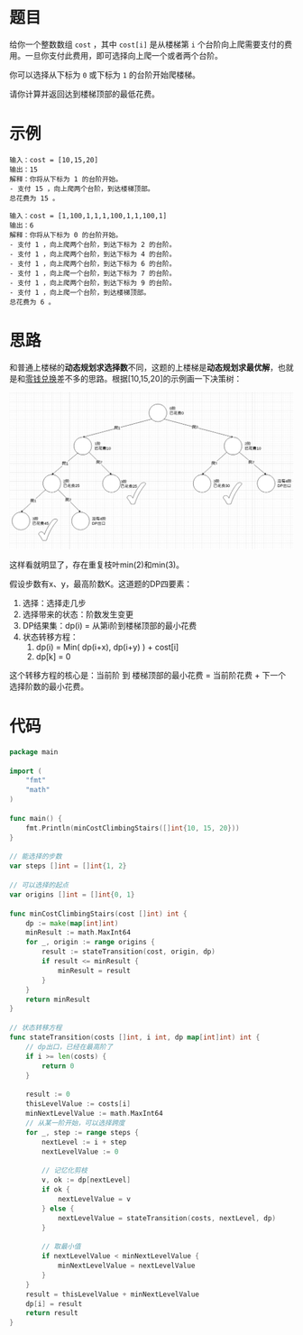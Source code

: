 # 题目

给你一个整数数组 `cost` ，其中 `cost[i]` 是从楼梯第 `i` 个台阶向上爬需要支付的费用。一旦你支付此费用，即可选择向上爬一个或者两个台阶。

你可以选择从下标为 `0` 或下标为 `1` 的台阶开始爬楼梯。

请你计算并返回达到楼梯顶部的最低花费。

# 示例

```
输入：cost = [10,15,20]
输出：15
解释：你将从下标为 1 的台阶开始。
- 支付 15 ，向上爬两个台阶，到达楼梯顶部。
总花费为 15 。
```

```
输入：cost = [1,100,1,1,1,100,1,1,100,1]
输出：6
解释：你将从下标为 0 的台阶开始。
- 支付 1 ，向上爬两个台阶，到达下标为 2 的台阶。
- 支付 1 ，向上爬两个台阶，到达下标为 4 的台阶。
- 支付 1 ，向上爬两个台阶，到达下标为 6 的台阶。
- 支付 1 ，向上爬一个台阶，到达下标为 7 的台阶。
- 支付 1 ，向上爬两个台阶，到达下标为 9 的台阶。
- 支付 1 ，向上爬一个台阶，到达楼梯顶部。
总花费为 6 。
```

# 思路

和普通上楼梯的**动态规划求选择数**不同，这题的上楼梯是**动态规划求最优解**，也就是和[零钱兑换](https://github.com/9029HIME/Algorithm/tree/master/leetCode/20221007_322_Coin_Change)差不多的思路。根据[10,15,20]的示例画一下决策树：

![image-20221124130809106](markdown-img/思路.assets/image-20221124130809106.png)

这样看就明显了，存在重复枝叶min(2)和min(3)。

假设步数有x、y，最高阶数K。这道题的DP四要素：

1. 选择：选择走几步
2. 选择带来的状态：阶数发生变更
3. DP结果集：dp(i) = 从第i阶到楼梯顶部的最小花费
4. 状态转移方程：
   1. dp(i) = Min( dp(i+x), dp(i+y) )  + cost[i]
   2. dp[k] = 0

这个转移方程的核心是：当前阶 到 楼梯顶部的最小花费 = 当前阶花费 + 下一个选择阶数的最小花费。

# 代码

```go
package main

import (
	"fmt"
	"math"
)

func main() {
	fmt.Println(minCostClimbingStairs([]int{10, 15, 20}))
}

// 能选择的步数
var steps []int = []int{1, 2}

// 可以选择的起点
var origins []int = []int{0, 1}

func minCostClimbingStairs(cost []int) int {
	dp := make(map[int]int)
	minResult := math.MaxInt64
	for _, origin := range origins {
		result := stateTransition(cost, origin, dp)
		if result <= minResult {
			minResult = result
		}
	}
	return minResult
}

// 状态转移方程
func stateTransition(costs []int, i int, dp map[int]int) int {
	// dp出口，已经在最高阶了
	if i >= len(costs) {
		return 0
	}

	result := 0
	thisLevelValue := costs[i]
	minNextLevelValue := math.MaxInt64
	// 从某一阶开始，可以选择跨度
	for _, step := range steps {
		nextLevel := i + step
		nextLevelValue := 0

		// 记忆化剪枝
		v, ok := dp[nextLevel]
		if ok {
			nextLevelValue = v
		} else {
			nextLevelValue = stateTransition(costs, nextLevel, dp)
		}

		// 取最小值
		if nextLevelValue < minNextLevelValue {
			minNextLevelValue = nextLevelValue
		}
	}
	result = thisLevelValue + minNextLevelValue
	dp[i] = result
	return result
}
```